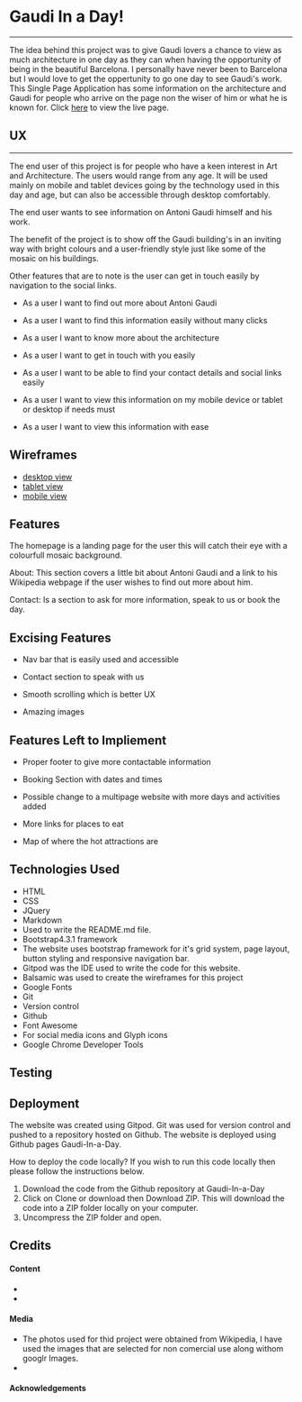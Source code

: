 # Gaudi In a Day! 
---
The idea behind this project was to give Gaudi lovers a chance to view as much architecture in one day as they can when having the opportunity of being in the beautiful Barcelona. I personally have never been to Barcelona but I would love to get the oppertunity to go one day to see Gaudi's work. This Single Page Application has some information on the architecture and Gaudi for people who arrive on the page non the wiser of him or what he is known for.
Click [here](https://taitdanielle.github.io/Gaudi-In-a-Day/) to view the live page.

## UX 
--- 

The end user of this project is for people who have a keen interest in Art and Architecture. The users would range from any age. It will be used mainly on mobile and tablet devices going by the technology used in this day and age, but can also be accessible through desktop comfortably. 

The end user wants to see information on Antoni Gaudi himself and his work. 
 

The benefit of the project is to show off the Gaudi building's in an inviting way with bright colours and a user-friendly style just like some of the mosaic on his buildings.  
 

Other features that are to note is the user can get in touch easily by navigation to the social links.

* As a user I want to find out more about Antoni Gaudi 

* As a user I want to find this information easily without many clicks 

* As a user I want to know more about the architecture 

* As a user I want to get in touch with you easily  

* As a user I want to be able to find your contact details and social links easily 

* As a user I want to view this information on my mobile device or tablet or  desktop if needs must 

* As a user I want to view this information with ease 

 
## Wireframes

* [desktop view](https://github.com/Taitdanielle/Gaudi-In-a-Day/blob/master/wireframes/Desktop.png)
* [tablet view](https://github.com/Taitdanielle/Gaudi-In-a-Day/blob/master/wireframes/Tablet.png)
* [mobile view](https://github.com/Taitdanielle/Gaudi-In-a-Day/blob/master/wireframes/Mobile.png)

 

## Features 

The homepage is a landing page for the user this will catch their eye with a colourfull mosaic background. 

About: This section covers a little bit about Antoni Gaudi and a link to his Wikipedia webpage if the user wishes to find out more about him. 

Contact: Is a section to ask for more information, speak to us or book the day. 

## Excising Features 

* Nav bar that is easily used and accessible 

* Contact section to speak with us 

* Smooth scrolling which is better UX 

* Amazing images 

## Features Left to Impliement 

* Proper footer to give more contactable information 

* Booking Section with dates and times 

* Possible change to a multipage website with more days and activities added 

* More links for places to eat 

* Map of where the hot attractions are 

## Technologies Used

* HTML
* CSS
* JQuery
* Markdown
 * Used to write the README.md file.
* Bootstrap4.3.1 framework
 * The website uses bootstrap framework for it's grid system, page layout, button styling and responsive navigation bar.
* Gitpod was the IDE used to write the code for this website.
* Balsamic was used to create the wireframes for this project
* Google Fonts
* Git
 * Version control
* Github
* Font Awesome
 * For social media icons and Glyph icons
* Google Chrome Developer Tools

## Testing

## Deployment

The website was created using Gitpod. Git was used for version control and pushed to a repository hosted on Github. The website is deployed using Github pages Gaudi-In-a-Day.

How to deploy the code locally? If you wish to run this code locally then please follow the instructions below.

1. Download the code from the Github repository at Gaudi-In-a-Day
2. Click on Clone or download then Download ZIP. This will download the code into a ZIP folder locally on your computer.
3. Uncompress the ZIP folder and open.

## Credits

#### Content
*
*
#### Media 
* The photos used for thid project were obtained from  Wikipedia, I have used the images that are selected for non comercial use along withom googlr Images.
*
#### Acknowledgements
